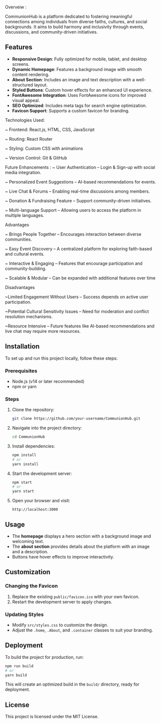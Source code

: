 Overveiw :

CommunionHub is a platform dedicated to fostering meaningful connections among individuals from diverse faiths, cultures, and social backgrounds. It aims to build harmony and inclusivity through events, discussions, and community-driven initiatives.

## Features

- **Responsive Design**: Fully optimized for mobile, tablet, and desktop screens.
- **Dynamic Homepage**: Features a background image with smooth content rendering.
- **About Section**: Includes an image and text description with a well-structured layout.
- **Styled Buttons**: Custom hover effects for an enhanced UI experience.
- **FontAwesome Integration**: Uses FontAwesome icons for improved visual appeal.
- **SEO Optimized**: Includes meta tags for search engine optimization.
- **Favicon Support**: Supports a custom favicon for branding.

 Technologies Used:

 ~ Frontend: React.js, HTML, CSS, JavaScript

 ~ Routing: React Router

 ~ Styling: Custom CSS with animations

 ~ Version Control: Git & GitHub

Future Enhancements :
~ User Authentication – Login & Sign-up with social media integration.

~ Personalized Event Suggestions – AI-based recommendations for events.

~ Live Chat & Forums – Enabling real-time discussions among members.

~ Donation & Fundraising Feature – Support community-driven initiatives.

~ Multi-language Support – Allowing users to access the platform in multiple languages.

Advantages

~ Brings People Together – Encourages interaction between diverse communities.

~ Easy Event Discovery – A centralized platform for exploring faith-based and cultural events.

~ Interactive & Engaging – Features that encourage participation and community-building.

~ Scalable & Modular – Can be expanded with additional features over time

Disadvantages

~Limited Engagement Without Users – Success depends on active user participation.

~Potential Cultural Sensitivity Issues – Need for moderation and conflict resolution mechanisms.

~Resource Intensive – Future features like AI-based recommendations and live chat may require more resources.




## Installation

To set up and run this project locally, follow these steps:

### Prerequisites
- Node.js (v14 or later recommended)
- npm or yarn

### Steps

1. Clone the repository:
   ```bash
   git clone https://github.com/your-username/CommunionHub.git
   ```

2. Navigate into the project directory:
   ```bash
   cd CommunionHub
   ```

3. Install dependencies:
   ```bash
   npm install
   # or
   yarn install
   ```

4. Start the development server:
   ```bash
   npm start
   # or
   yarn start
   ```

5. Open your browser and visit:
   ```
   http://localhost:3000
   ```

## Usage

- The **homepage** displays a hero section with a background image and welcoming text.
- The **about section** provides details about the platform with an image and a description.
- Buttons have hover effects to improve interactivity.

## Customization

### Changing the Favicon
1. Replace the existing `public/favicon.ico` with your own favicon.
2. Restart the development server to apply changes.

### Updating Styles
- Modify `src/styles.css` to customize the design.
- Adjust the `.home`, `.About`, and `.container` classes to suit your branding.

## Deployment

To build the project for production, run:
```bash
npm run build
# or
yarn build
```
This will create an optimized build in the `build/` directory, ready for deployment.

## License
This project is licensed under the MIT License.


